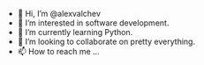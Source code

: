 - 👋 Hi, I’m @alexvalchev
- 👀 I’m interested in software development.
- 🌱 I’m currently learning Python.
- 💞️ I’m looking to collaborate on pretty everything.
- 📫 How to reach me ...

<!---
alexvalchev/alexvalchev is a ✨ special ✨ repository because its `README.md` (this file) appears on your GitHub profile.
You can click the Preview link to take a look at your changes.
--->
